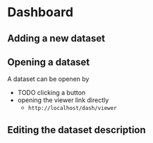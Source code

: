 # Dashboard

## Adding a new dataset

## Opening a dataset

A dataset can be openen by 

- TODO clicking a button
- opening the viewer link directly
    - `http://localhost/dash/viewer`

## Editing the dataset description

